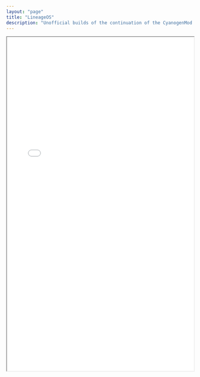 ```yaml
---
layout: "page"
title: "LineageOS"
description: "Unofficial builds of the continuation of the CyanogenMod project, LineageOS"
---
```

<iframe src="/lineageos/" style="width:100%;height:900px;"
></iframe>
